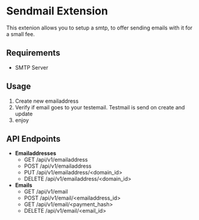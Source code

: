 <h1>Sendmail Extension</h1>

This extenion allows you to setup a smtp, to offer sending emails with it for a small fee.

## Requirements

- SMTP Server

## Usage

1. Create new emailaddress
2. Verify if email goes to your testemail. Testmail is send on create and update
3. enjoy

## API Endpoints

- **Emailaddresses**
  - GET /api/v1/emailaddress
  - POST /api/v1/emailaddress
  - PUT /api/v1/emailaddress/<domain_id>
  - DELETE /api/v1/emailaddress/<domain_id>
- **Emails**
  - GET /api/v1/email
  - POST /api/v1/email/<emailaddress_id>
  - GET /api/v1/email/<payment_hash>
  - DELETE /api/v1/email/<email_id>
